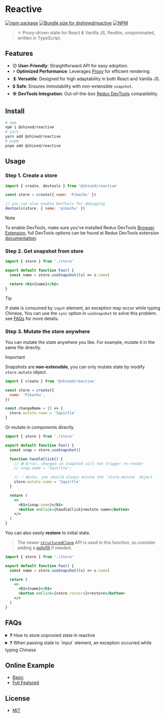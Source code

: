 # Reactive

<a href="https://npmjs.com/package/@shined/reactive"><img src="https://img.shields.io/npm/v/@shined/reactive.svg" alt="npm package"></a>
<a href="https://pkg-size.dev/@shined/reactive"><img src="https://pkg-size.dev/badge/bundle/17299" title="Bundle size for @shined/reactive"></a>
<a href="https://github.com/sheinsight/reactive/blob/main/LICENSE"><img alt="NPM" src="https://img.shields.io/npm/l/%40shined%2Freactive"></a>

> ⚛️ Proxy-driven state for React & Vanilla JS, flexible, unopinionated, written in TypeScript.

## Features

- 😊 **User-Friendly**: Straightforward API for easy adoption.
- ⚡️ **Optimized Performance**: Leverages [Proxy](https://developer.mozilla.org/en-US/docs/Web/JavaScript/Reference/Global_Objects/Proxy) for efficient rendering.
- 🏄 **Versatile**: Designed for high adaptability in both React and Vanilla JS.
- 🔒 **Safe**: Ensures immutability with non-extensible `snapshot`.
- 🛠️ **DevTools Integration**: Out-of-the-box [Redux DevTools](https://github.com/reduxjs/redux-devtools#redux-devtools) compatibility.

## Install

```bash
# npm
npm i @shined/reactive
# yarn
yarn add @shined/reactive
# pnpm
pnpm add @shined/reactive
```

## Usage

### Step 1. Create a store

```jsx
import { create, devtools } from '@shined/reactive'

const store = create({ name: 'Pikachu' })

// you can also enable DevTools for debugging
devtools(store, { name: 'pikachu' })
```

> [!NOTE]
> To enable DevTools, make sure you've installed Redux DevTools [Browser Extension](https://github.com/reduxjs/redux-devtools#redux-devtools), full DevTools options can be found at Redux DevTools extension [documentation](https://github.com/reduxjs/redux-devtools/blob/main/extension/docs/API/Arguments.md#options).

### Step 2. Get snapshot from store

```jsx
import { store } from './store'

export default function Foo() {
  const name = store.useSnapshot((s) => s.name)

  return <h1>{name}</h1>
}
```

> [!TIP]
> If state is consumed by `input` element, an exception may occur while typing Chinese, You can use the `sync` option in `useSnapshot` to solve this problem. see [FAQs](#FAQs) for more details.

### Step 3. Mutate the store anywhere

You can mutate the state anywhere you like. For example, mutate it in the same file directly.

> [!IMPORTANT]
> Snapshots are **non-extensible**, you can only mutate state by modify `store.mutate` object.

```jsx
import { create } from '@shined/reactive'

const store = create({
  name: 'Pikachu',
})

const changeName = () => {
  store.mutate.name = 'Squirtle'
}
```

Or mutate in components directly.

```jsx
import { store } from './store'

export default function Foo() {
  const snap = store.useSnapshot()

  function handleClick() {
    // ❌ Error, changes in snapshot will not trigger re-render
    // snap.name = "Squirtle";

    // ✅ Works, you should always mutate the `store.mutate` object
    store.mutate.name = 'Squirtle'
  }

  return (
    <>
      <h1>{snap.name}</h1>
      <button onClick={handleClick}>mutate name</button>
    </>
  )
}
```

You can also easily **restore** to initial state.

> The newer [`structuredClone`](https://developer.mozilla.org/en-US/docs/Web/API/structuredClone) API is used in this function, so consider adding a [polyfill](https://github.com/ungap/structured-clone) if needed.

```jsx
import { store } from './store'

export default function Foo() {
  const name = store.useSnapshot((s) => s.name)

  return (
    <>
      <h1>{name}</h1>
      <button onClick={store.restore}>restore</button>
    </>
  )
}
```

## FAQs

<details>
<summary>❓ How to store unproxied state in reactive</summary>

A ref is useful in the rare instances you to nest an object in a proxy that is not wrapped in an inner proxy and, therefore, is not tracked.

```jsx
import { create } from '@shined/reactive'

const store = create({
  users: [
    {
      id: 1,
      name: 'Pikachu',
      component: ref({ table: null }),
    },
  ],
})
```

Once an object is wrapped in a ref, it should be mutated without resetting the object or rewrapping in a new ref.

```jsx
// do mutate
store.mutate.users[0].component.table = document.querySelector('#table')
// do reset
store.mutate.users[0].component.table = null

// don't ❌
store.mutate.users[0].component = {}
```

**Typical application scenarios**: share an instance of a component among multiple components in order to call imperative APIs.

> Once you use ref to wrap an object, the object will not follow the reactive rendering rules, and reactive will not collect dependencies of that object. At the same time, it will not listen to changes on that object. Therefore, you cannot reassign a ref object but can modify its properties. You also cannot reset it to a non-ref object.

</details>

<details>
<summary>❓ When passing state to `input` element, an exception occurred while typing Chinese</summary>

State mutations are batched synchronously by default before triggering re-render to optimize rendering. If you want to disable it (such as consumed by `<input>` element), you can set `sync` option to `true` when creating snapshot to avoid this issue.

```tsx
const snapshot = store.useSnapshot({ sync: true })
```

</details>

## Online Example

- [Basic](https://githubbox.com/sheinsight/reactive/tree/main/examples/basic)
- [Full Featured](https://githubbox.com/sheinsight/reactive/tree/main/examples/full-featured)

## License

- [MIT](./LICENSE)
